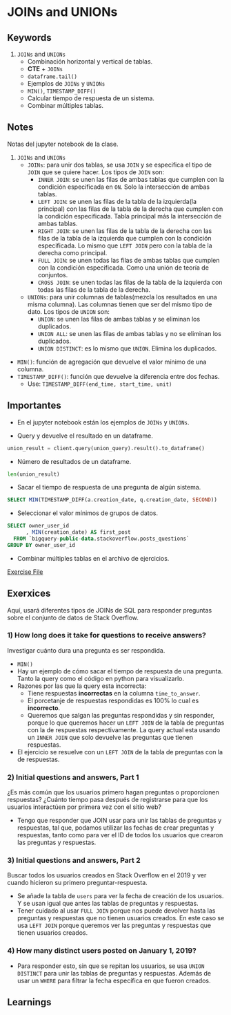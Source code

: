 # JOINs and UNIONs

## Keywords

1. `JOINs` and `UNIONs`
   * Combinación horizontal y vertical de tablas.
   * **CTE** + `JOINs`
   * `dataframe.tail()`
   * Ejemplos de `JOINs` y `UNIONs`
   * `MIN()`, `TIMESTAMP_DIFF()`
   * Calcular tiempo de respuesta de un sistema.
   * Combinar múltiples tablas.

## Notes

Notas del jupyter notebook de la clase.

1. `JOINs` and `UNIONs`
   * `JOINs`: para unir dos tablas, se usa `JOIN` y se especifica el tipo de `JOIN` que se quiere hacer. Los tipos de `JOIN` son:
      - `INNER JOIN`: se unen las filas de ambas tablas que cumplen con la condición especificada en `ON`. Solo la intersección de ambas tablas.
      - `LEFT JOIN`: se unen las filas de la tabla de la izquierda(la principal) con las filas de la tabla de la derecha que cumplen con la condición especificada. Tabla principal más la intersección de ambas tablas.
      - `RIGHT JOIN`: se unen las filas de la tabla de la derecha con las filas de la tabla de la izquierda que cumplen con la condición especificada. Lo mismo que `LEFT JOIN` pero con la tabla de la derecha como principal.
      - `FULL JOIN`: se unen todas las filas de ambas tablas que cumplen con la condición especificada. Como una unión de teoría de conjuntos.
      - `CROSS JOIN`: se unen todas las filas de la tabla de la izquierda con todas las filas de la tabla de la derecha.
   * `UNIONs`: para unir columnas de tablas(mezcla los resultados en una misma columna). Las columnas tienen que ser del mismo tipo de dato. Los tipos de `UNION` son:
      - `UNION`: se unen las filas de ambas tablas y se eliminan los duplicados.
      - `UNION ALL`: se unen las filas de ambas tablas y no se eliminan los duplicados.
      - `UNION DISTINCT`: es lo mismo que `UNION`. Elimina los duplicados.

* `MIN()`: función de agregación que devuelve el valor mínimo de una columna.
* `TIMESTAMP_DIFF()`: función que devuelve la diferencia entre dos fechas.
  * Use: `TIMESTAMP_DIFF(end_time, start_time, unit)`

## Importantes

* En el jupyter notebook están los ejemplos de `JOINs` y `UNIONs`.

* Query y devuelve el resultado en un dataframe.

```python
union_result = client.query(union_query).result().to_dataframe()
```

* Número de resultados de un dataframe.

```python
len(union_result)
```

* Sacar el tiempo de respuesta de una pregunta de algún sistema.

```sql
SELECT MIN(TIMESTAMP_DIFF(a.creation_date, q.creation_date, SECOND))
```

* Seleccionar el valor mínimos de grupos de datos.

```sql
SELECT owner_user_id
      , MIN(creation_date) AS first_post
  FROM `bigquery-public-data.stackoverflow.posts_questions`
GROUP BY owner_user_id
```

* Combinar múltiples tablas en el archivo de ejercicios.

[Exercise File](exercise-joins-and-unions.ipynb)

## Exerxices

Aquí, usará diferentes tipos de JOINs de SQL para responder preguntas sobre el conjunto de datos de Stack Overflow.

### 1) How long does it take for questions to receive answers?

Investigar cuánto dura una pregunta es ser respondida.

* `MIN()`
* Hay un ejemplo de cómo sacar el tiempo de respuesta de una pregunta. Tanto la query como el código en python para visualizarlo.
* Razones por las que la query esta incorrecta:
  * Tiene respuestas **incorrectas** en la columna `time_to_answer`.
  * El porcetanje de respuestas respondidas es 100% lo cual es **incorrecto**.
  * Queremos que salgan las preguntas respondidas y sin responder, porque lo que queremos hacer un `LEFT JOIN` de la tabla de preguntas con la de respuestas respectivamente. La query actual esta usando un `INNER JOIN` que solo devuelve las preguntas que tienen respuestas.
* El ejercicio se resuelve con un `LEFT JOIN` de la tabla de preguntas con la de respuestas.

### 2) Initial questions and answers, Part 1

¿Es más común que los usuarios primero hagan preguntas o proporcionen respuestas? ¿Cuánto tiempo pasa después de registrarse para que los usuarios interactúen por primera vez con el sitio web?

* Tengo que responder que JOIN usar para unir las tablas de preguntas y respuestas, tal que, podamos utilizar las fechas de crear preguntas y respuestas, tanto como para ver el ID de todos los usuarios que crearon las preguntas y respuestas.

### 3) Initial questions and answers, Part 2

Buscar todos los usuarios creados en Stack Overflow en el 2019 y ver cuando hicieron su primero preguntar-respuesta.

* Se añade la tabla de `users` para ver la fecha de creación de los usuarios. Y se usan igual que antes las tablas de preguntas y respuestas.
* Tener cuidado al usar `FULL JOIN` porque nos puede devolver hasta las preguntas y respuestas que no tienen usuarios creados. En este caso se usa `LEFT JOIN` porque queremos ver las preguntas y respuestas que tienen usuarios creados.

### 4) How many distinct users posted on January 1, 2019?

* Para responder esto, sin que se repitan los usuarios, se usa `UNION DISTINCT` para unir las tablas de preguntas y respuestas. Además de usar un `WHERE` para filtrar la fecha específica en que fueron creados.

## Learnings
